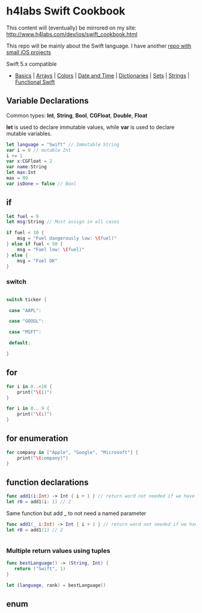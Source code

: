 # h4labs Swift Cookbook

This content will (eventually) be mirrored on my site: http://www.h4labs.com/dev/ios/swift_cookbook.html

This repo will be mainly about the Swift language.  I have another [repo with small iOS projects](https://github.com/melling/ios_topics/blob/master/README.md)

Swift 5.x compatible

- [Basics](README.md) | [Arrays](array.md) | [Colors](color.md) | [Date and Time](Dates/README.md) | [Dictionaries](dictionary.md) | [Sets](sets.md) | [Strings](strings.md) | [Functional Swift](functional.md)

## Variable Declarations

Common types: **Int**, **String**, **Bool**, **CGFloat**, **Double**, **Float**

**let** is used to declare immutable values, while **var** is used to declare mutable variables.

```swift
let language = "Swift" // Immutable String
var i = 0 // mutable Int
i += 1
var x:CGFloat = 2
var name:String
let max:Int
max = 99
var isDone = false // Bool
```

## if

```swift
let fuel = 9
let msg:String // Must assign in all cases

if fuel < 10 {
    msg = "Fuel dangerously low: \(fuel)"
} else if fuel < 50 {
    msg = "Fuel low: \(fuel)"
} else {
    msg = "Fuel OK"
}
```

### switch

```swift

switch ticker {

 case "AAPL":

 case "GOOGL":

 case "MSFT":

 default:

}

```

## for

```swift
for i in 0..<10 {
    print("\(i)")
}

for i in 0...9 {
    print("\(i)")
}
```

## for enumeration

```swift
for company in ["Apple", "Google", "Microsoft"] {
    print("\(company)")
}
```

## function declarations

```swift
func add1(i:Int) -> Int { i + 1 } // return word not needed if we have 1 expression
let r0 = add1(i: 1) // 2
```

Same function but add _ to not need a named parameter

```swift
func add1(_ i:Int) -> Int { i + 1 } // return word not needed if we have 1 expression
let r0 = add1(1) // 2
```


```swift

```
### Multiple return values using tuples

```swift
func bestLanguage() -> (String, Int) {
   return ("Swift", 1)
}

let (language, rank) = bestLanguage()
```

## enum




